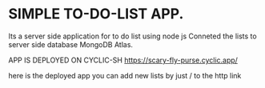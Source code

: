 # SIMPLE TO-DO-LIST APP.

Its a server side application for  to do list using node js 
Conneted the lists to server side database MongoDB Atlas.

APP IS DEPLOYED ON CYCLIC-SH
https://scary-fly-purse.cyclic.app/

here is the deployed app you can add new lists by just /<list-name> to the http link
